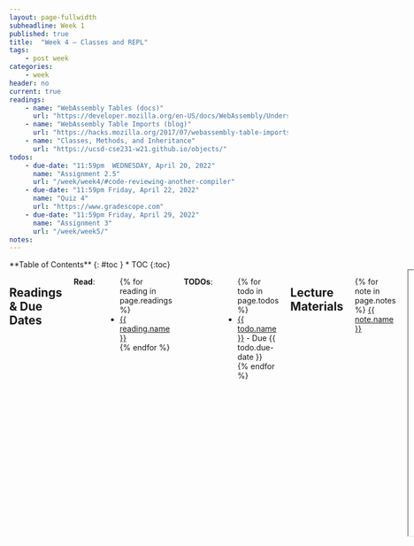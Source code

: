 ```yaml
---
layout: page-fullwidth
subheadline: Week 1
published: true
title:  "Week 4 – Classes and REPL"
tags:
    - post week
categories:
    - week
header: no
current: true
readings:
    - name: "WebAssembly Tables (docs)"
      url: "https://developer.mozilla.org/en-US/docs/WebAssembly/Understanding_the_text_format#webassembly_tables"
    - name: "WebAssembly Table Imports (blog)"
      url: "https://hacks.mozilla.org/2017/07/webassembly-table-imports-what-are-they/"
    - name: "Classes, Methods, and Inheritance"
      url: "https://ucsd-cse231-w21.github.io/objects/"
todos:
    - due-date: "11:59pm  WEDNESDAY, April 20, 2022"
      name: "Assignment 2.5"
      url: "/week/week4/#code-reviewing-another-compiler"
    - due-date: "11:59pm Friday, April 22, 2022"
      name: "Quiz 4"
      url: "https://www.gradescope.com"
    - due-date: "11:59pm Friday, April 29, 2022"
      name: "Assignment 3"
      url: "/week/week5/"
notes:
---
```



<div class="row">
<div class="medium-4 medium-push-8 columns" markdown="1">
<div class="panel radius fixed-toc"  data-options="sticky_on:large" markdown="1">
**Table of Contents**
{: #toc }
*  TOC
{:toc}
</div>
</div><!-- /.medium-4.columns -->

<div class="medium-8 medium-pull-4 columns" markdown="1">

## Readings & Due Dates

**Read**:

<ul>
{% for reading in page.readings %}
<li><a target="_blank" href="{{ reading.url }}">{{ reading.name }}</a></li>
{% endfor %}
</ul>

**TODOs**:

<ul>
{% for todo in page.todos %}
<li><a target="_blank" href="{{ todo.url }}">{{ todo.name }}</a> - Due {{ todo.due-date }}</li>
{% endfor %}
</ul>

## Lecture Materials

{% for note in page.notes %}
<a href="{{ note.url }}">{{ note.name }}</a>
<iframe src="{{ note.url }}/preview" width="640" height="480" allow="autoplay"></iframe>
{% else %}
_Links to podcasts, notes, and code from class will be here after they're created!_
{% endfor %}

## Code Reviewing Another Compiler

In this assignment, you'll spend time reflecting on, and learning from, the
designs you and others chose for PA2.

We will make all of the PA2 compilers available to the class. We will make an
effort to anonymize them, but if there are lots of comments, etc, with your
name on them we may not be able to, and we may not be able to remove all
traces of git history and other identifying information. You can provide us
with a git repository that you anonymize if you'd like to manage this
yourself.


You will be assigned 2 other compilers to review. Spend no more than 1 hour
per compiler per prompt below (many will take much less than that). If you
find yourself taking more, summarize and move on. The whole assignment
shouldn't take more than about 4 hours to complete, though you may want to
spend more time than that reading and studying the compilers you are
reviewing (and we encourage it)!

Your feedback will be **shared with the class (including the author of the
compiler)**, so make sure to keep what you write professional and
constructive.

### Assigned Compilers

All submitted compilers and the instructions for downloading them are available
via [this Piazza post](https://piazza.com/class/l19qaxisql23rt).

### Tracing the Compiler

For **each** of the compilers you are reviewing, choose two programs that run
successfully on the compiler under review (e.g. they match ChocoPy's
behavior). Make sure that between them, they at least use:

  - Global variables
  - A function definition and function call
  - If _or_ while
  - At least 2 different binary operators
  - An int and a bool

For each program you chose, show _three_ relevant code snippets from the
compiler that are critical to its compilation. For example, you might
show the data structures used in the type checker, the code generation,
and the parsing for a particular expression. Only choose the same snippet
of code for both programs if it behaves in an interestingly different way
across the two.

For each code snippet, write a sentence of how it relates to different parts
of the program you're testing.

You can use the same two programs on both compilers if you think they
illustrate the behavior well.

### Bugs, Missing Features, and Design Decisions

For **each** compiler you are reviewing, choose a program that has different
behavior than the PA2 subset of ChocoPy (either produces an error, isn't
implemented, or produces a different answer).

- If a key feature in the program isn't implemented, describe how you would
add it to the compiler (see below for how to do this).
- If it is implemented but produces an error, describe how you could fix the
error and make it produce the same answer as ChocoPy (see below for how to do
this)
- If it is implemented but produces the wrong answer, decide if you
think this was a reasonable design decision. Describe as appropriate:

  1. If you think producing this answer instead made certain parts of the
  compiler design simpler or easier than matching ChocoPy, and identify how.
  3. If you think it's just a bug, and if so, how to fix it.
  4. If you think it's a better design decision than what was chosen by
  ChocoPy.
- If you think the compiler perfectly implements the PA2 subset of ChocoPy,
explain what you tested to reach this conclusion and why you are confident
that it does.

### Lessons and Advice

Answer the following questions:

1. Identify a decision made in this compiler that's different from yours.
Describe one way in which it's a **better** design decision than you made.
1. Identify a decision made in this compiler that's different from yours.
Describe one way in which it's a **worse** design decision than you made.
1. What's one improvement you'll make to your compiler based on seeing this
one?
1. What's one improvement you recommend this author makes to their compiler
based on reviewing it?

### Handin

You will this assignment as a PDF, first with the pages containing the review of
the first compiler you were assigned followed by pages containing the review of
the second. (We wish you could submit and label 2 pdfs but Gradescope doesn't
allow that).

